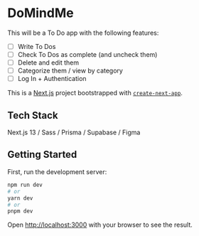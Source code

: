 # DoMindMe

This will be a To Do app with the following features:

- [ ] Write To Dos
- [ ] Check To Dos as complete (and uncheck them)
- [ ] Delete and edit them
- [ ] Categorize them / view by category
- [ ] Log In + Authentication

This is a [Next.js](https://nextjs.org/) project bootstrapped with [`create-next-app`](https://github.com/vercel/next.js/tree/canary/packages/create-next-app).

## Tech Stack

Next.js 13 / Sass / Prisma / Supabase / Figma

## Getting Started

First, run the development server:

```bash
npm run dev
# or
yarn dev
# or
pnpm dev
```

Open [http://localhost:3000](http://localhost:3000) with your browser to see the result.
